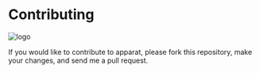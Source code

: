 Contributing
============

![logo](https://raw.githubusercontent.com/yafp/apparat-launcher/master/apparat-launcher/gfx/core/128/appIcon.png)

If you would like to contribute to apparat, please
fork this repository, make your changes, and send me a pull request.

